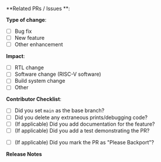 **Related PRs / Issues **:
<!-- List any related PRs/issues here, if applicable -->

<!-- choose one -->
**Type of change**:
- [ ] Bug fix
- [ ] New feature
- [ ] Other enhancement

<!-- choose one -->
**Impact**:
- [ ] RTL change
- [ ] Software change (RISC-V software)
- [ ] Build system change
- [ ] Other

<!-- must be filled out completely to be considered for merging -->
**Contributor Checklist**:
- [ ] Did you set `main` as the base branch?
- [ ] Did you delete any extraneous prints/debugging code?
- [ ] (If applicable) Did you add documentation for the feature?
- [ ] (If applicable) Did you add a test demonstrating the PR?
<!-- Do this if this PR is a bug fix that should be applied to master -->
- [ ] (If applicable) Did you mark the PR as "Please Backport"?

**Release Notes**
<!-- Text from here to the end of the body will be considered for inclusion in the release notes for the version containing this pull request. -->
